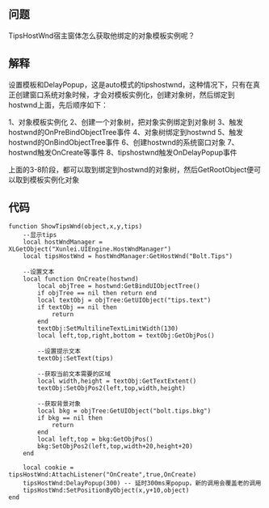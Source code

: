 ## 问题
TipsHostWnd宿主窗体怎么获取他绑定的对象模板实例呢？

## 解释
设置模板和DelayPopup，这是auto模式的tipshostwnd，这种情况下，只有在真正创建窗口系统对象时候，才会对模板实例化，创建对象树，然后绑定到hostwnd上面，先后顺序如下：

1、对象模板实例化
2、创建一个对象树，把对象实例绑定到对象树
3、触发hostwnd的OnPreBindObjectTree事件
4、对象树绑定到hostwnd
5、触发hostwnd的OnBindObjectTree事件
6、创建hostwnd的系统窗口对象
7、hostwnd触发OnCreate等事件
8、tipshostwnd触发OnDelayPopup事件

上面的3-8阶段，都可以取到绑定到hostwnd的对象树，然后GetRootObject便可以取到模板实例化对象

## 代码
```
function ShowTipsWnd(object,x,y,tips)
    --显示tips
    local hostWndManager = XLGetObject("Xunlei.UIEngine.HostWndManager")
    local tipsHostWnd = hostWndManager:GetHostWnd("Bolt.Tips")

    --设置文本
    local function OnCreate(hostwnd)
        local objTree = hostwnd:GetBindUIObjectTree()
        if objTree == nil then return end
        local textObj = objTree:GetUIObject("tips.text")
        if textObj == nil then
            return
        end
        textObj:SetMultilineTextLimitWidth(130)
        local left,top,right,bottom = textObj:GetObjPos()

        --设置提示文本
        textObj:SetText(tips)

        --获取当前文本需要的区域
        local width,height = textObj:GetTextExtent()
        textObj:SetObjPos2(left,top,width,height)

        --获取背景对象
        local bkg = objTree:GetUIObject("bolt.tips.bkg")
        if bkg == nil then
            return
        end
        local left,top = bkg:GetObjPos()
        bkg:SetObjPos2(left,top,width+20,height+20)
    end   

    local cookie = tipsHostWnd:AttachListener("OnCreate",true,OnCreate)
    tipsHostWnd:DelayPopup(300) -- 延时300ms来popup，新的调用会覆盖老的调用
    tipsHostWnd:SetPositionByObject(x,y+10,object) 
end
```